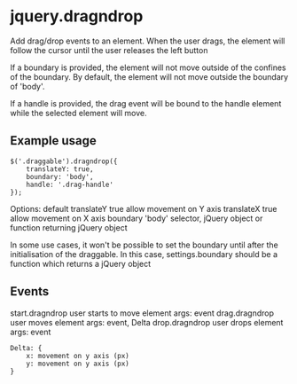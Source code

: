 jquery.dragndrop
================

Add drag/drop events to an element. When the user drags, the element will follow the cursor until the user releases the left button

If a boundary is provided, the element will not move outside of the confines of the boundary. By default, the element will not move outside the boundary of 'body'.

If a handle is provided, the drag event will be bound to the handle element while the selected element will move.

Example usage
-------------

    $('.draggable').dragndrop({
        translateY: true,
        boundary: 'body',
        handle: '.drag-handle'
    });

Options:         default
translateY       true        allow movement on Y axis
translateX       true        allow movement on X axis
boundary         'body'      selector, jQuery object or function returning jQuery object

In some use cases, it won't be possible to set the boundary until after
the initialisation of the draggable. In this case, settings.boundary should
be a function which returns a jQuery object

Events
------

start.dragndrop      user starts to move element     args: event
drag.dragndrop       user moves element              args: event, Delta
drop.dragndrop       user drops element              args: event

    Delta: {
        x: movement on y axis (px)
        y: movement on y axis (px)
    }